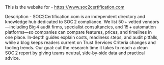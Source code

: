 This is the website for - https://www.soc2certification.com

Description -
SOC2Certification.com is an independent directory and knowledge hub dedicated to SOC 2 compliance. We list 50 + vetted vendors—including Big 4 audit firms, specialist consultancies, and 15 + automation platforms—so companies can compare features, prices, and timelines in one place. In‑depth guides explain costs, readiness steps, and audit pitfalls, while a blog keeps readers current on Trust Services Criteria changes and tooling trends. Our goal: cut the research time it takes to reach a clean SOC 2 report by giving teams neutral, side‑by‑side data and practical advice.
